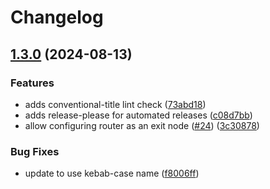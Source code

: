# Changelog

## [1.3.0](https://github.com/masterpointio/terraform-aws-tailscale/compare/1.2.0...v1.3.0) (2024-08-13)

### Features

- adds conventional-title lint check ([73abd18](https://github.com/masterpointio/terraform-aws-tailscale/commit/73abd184189ce062cba882d79ab10b183a1f117c))
- adds release-please for automated releases ([c08d7bb](https://github.com/masterpointio/terraform-aws-tailscale/commit/c08d7bbdffba9038e4e111e984dfbe2e78e1512c))
- allow configuring router as an exit node ([#24](https://github.com/masterpointio/terraform-aws-tailscale/issues/24)) ([3c30878](https://github.com/masterpointio/terraform-aws-tailscale/commit/3c30878166fc694c27cd77ace3879e2a19168556))

### Bug Fixes

- update to use kebab-case name ([f8006ff](https://github.com/masterpointio/terraform-aws-tailscale/commit/f8006ff056060edab3c2b311b014b548156d6204))
